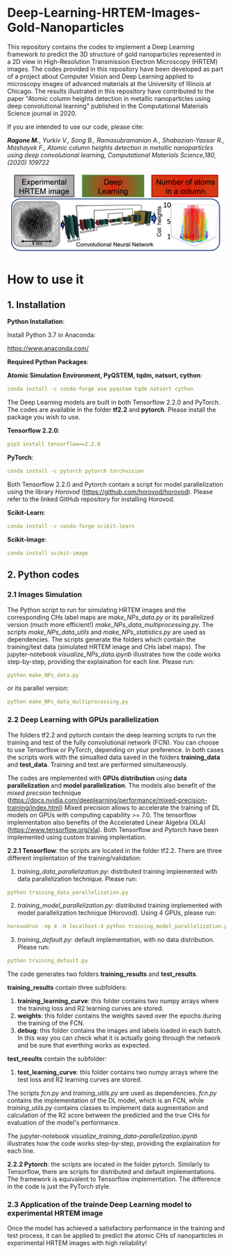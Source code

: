 # Deep-Learning-HRTEM-Images-Gold-Nanoparticles


This repository contains the codes to implement a Deep Learning framework to predict the 3D structure of gold nanoparticles represented in a 2D view in High-Resolution Transmission Electron Microscopy (HRTEM) images. The codes provided in this repository have been developed as part of a project about Computer Vision and Deep Learning applied to microscopy images of advanced materials at the University of Illinois at Chicago. The results illustrated in this repository have contributed to the paper "Atomic column heights detection in metallic nanoparticles using deep convolutional learning" published in the Computational Materials Science journal in 2020. 

If you are intended to use our code, please cite:

***Ragone M.***, *Yurkiv V., Song B., Ramasubramanian A., Shabazian-Yassar R., Mashayek F., Atomic column heights detection in metallic nanoparticles using deep convolutional learning, Computational Materials Science,180, (2020) 109722*


![plot](./TOC.png)

# How to use it 

## 1. Installation

**Python Installation**: 

Install Python 3.7 in Anaconda:

https://www.anaconda.com/


**Required Python Packages**:

**Atomic Simulation Environment, PyQSTEM, tqdm, natsort, cython**:

```yaml
conda install -c conda-forge ase pyqstem tqdm natsort cython
```

The Deep Learning models are built in both Tensorflow 2.2.0 and PyTorch. The codes are available in the folder **tf2.2** and **pytorch**. Please install the package you wish to use.

**Tensorflow 2.2.0**:

```yaml
pip3 install tensorflow==2.2.0
```
**PyTorch**:

```yaml
conda install -c pytorch pytorch torchvision
```
Both Tensorflow 2.2.0 and Pytorch contain a script for model parallelization using the library *Horovod* (https://github.com/horovod/horovod). Please refer to the linked GitHub repository for installing Horovod.

**Scikit-Learn**:

```yaml
conda install -c conda-forge scikit-learn 
```

**Scikit-Image**:

```yaml
conda install scikit-image 
```

## 2. Python codes
### 2.1 Images Simulation

The Python script to run for simulating HRTEM images and the corresponding CHs label maps are *make_NPs_data.py* or its parallelized version (much more efficient!) *make_NPs_data_multiprocessing.py*. The scripts *make_NPs_data_utils* and *make_NPs_statistics.py* are used as dependencies. The scripts generate the folders which contain the training/test data (simulated HRTEM image and CHs label maps). The jupyter-notebook *visualize_NPs_data.ipynb* illustrates how the code works step-by-step, providing the explaination for each line. Please run:

```yaml
python make_NPs_data.py
```
or its parallel version:

```yaml
python make_NPs_data_multiprocessing.py
```

### 2.2 Deep Learning with GPUs parallelization
The folders tf2.2 and pytorch contain the deep learning scripts to run the training and test of the fully convolutional network (FCN). You can choose to use Tensorflow or PyTorch, depending on your preference. In both cases the scripts work with the simualted data saved in the folders **training_data** and **test_data**. Training and test are performed simultaneously. 

The codes are implemented with **GPUs distribution** using **data parallelization** and **model parallelization**. The models also benefit of the *mixed precsion* technique (https://docs.nvidia.com/deeplearning/performance/mixed-precision-training/index.html) Mixed precision allows to accelerate the training of DL models on GPUs with computing capability >= 7.0. The tensorflow implementation also benefits of the Accelerated Linear Algebra (XLA) (https://www.tensorflow.org/xla). Both Tensorflow and Pytorch have been implemented using custom training implentation.

**2.2.1 Tensorflow**: the scripts are located in the folder tf2.2. There are three different implentation of the training/validation:

1) *training_data_parallelization.py*: distributed training implemented with data parallelization technique. Please run:

```yaml
python training_data_parallelization.py
```
2) *training_model_parallelization.py*: distributed training implemented with model parallelization technique (Horovod). Using 4 GPUs, please run:
```yaml
horovodrun -np 4 -H localhost:4 python training_model_parallelization.py
```
3) *training_default.py*: default implementation, with no data distribution. Please run:
```yaml
python training_default.py
```
The code generates two folders **training_results** and **test_results**. 

**training_results** contain three subfolders: 

1) **training_learning_curve**: this folder contains two numpy arrays where the training loss and R2 learning curves are stored.
2) **weights**: this folder contains the weights saved over the epochs during the training of the FCN.
3) **debug**: this folder contains the images and labels loaded in each batch. In this way you can check what it is actually going through the network and be sure that everthing works as expected.

**test_results** contain the subfolder: 
1) **test_learning_curve**: this folder contains two numpy arrays where the test loss and R2 learning curves are stored.

The scripts *fcn.py* and *training_utils.py* are used as dependencies. *fcn.py* contains the implementation of the DL model, which is an FCN, while *training_utils.py* contains classes to implement data augmentation and calculation of the R2 score between the predicted and the true CHs for evaluation of the model's performance. 

The jupyter-notebook *visualize_training_data-parallelization.ipynb* illustrates how the code works step-by-step, providing the explaination for each line. 


**2.2.2 Pytorch**: the scripts are located in the folder pytorch. Similarly to Tensorflow, there are scripts for distributed and default implementations. The framework is equivalent to Tensorflow implementation. The difference in the code is just the PyTorch style.

### 2.3 Application of the trainde Deep Learning model to experimental HRTEM image
Once the model has achieved a satisfactory performance in the training and test process, it can be applied to predict the atomic CHs of nanoparticles in experimental HRTEM images with high reliability!

